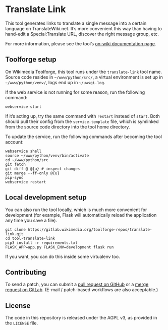 # Translate Link

This tool generates links to translate a single message into a certain language on TranslateWiki.net.
It’s more convenient this way than having to hand-edit a Special:Translate URL, discover the right message group, etc.

For more information,
please see the tool’s [on-wiki documentation page](https://meta.wikimedia.org/wiki/User:Lucas_Werkmeister/Translate_Link).

## Toolforge setup

On Wikimedia Toolforge, this tool runs under the `translate-link` tool name.
Source code resides in `~/www/python/src/`,
a virtual environment is set up in `~/www/python/venv/`,
logs end up in `~/uwsgi.log`.

If the web service is not running for some reason, run the following command:
```
webservice start
```
If it’s acting up, try the same command with `restart` instead of `start`.
Both should pull their config from the `service.template` file,
which is symlinked from the source code directory into the tool home directory.

To update the service, run the following commands after becoming the tool account:
```
webservice shell
source ~/www/python/venv/bin/activate
cd ~/www/python/src
git fetch
git diff @ @{u} # inspect changes
git merge --ff-only @{u}
pip-sync
webservice restart
```

## Local development setup

You can also run the tool locally, which is much more convenient for development
(for example, Flask will automatically reload the application any time you save a file).

```
git clone https://gitlab.wikimedia.org/toolforge-repos/translate-link.git
cd tool-translate-link
pip3 install -r requirements.txt
FLASK_APP=app.py FLASK_ENV=development flask run
```

If you want, you can do this inside some virtualenv too.

## Contributing

To send a patch, you can submit a
[pull request on GitHub](https://github.com/lucaswerkmeister/tool-translate-link) or a
[merge request on GitLab](https://gitlab.wikimedia.org/toolforge-repos/translate-link).
(E-mail / patch-based workflows are also acceptable.)

## License

The code in this repository is released under the AGPL v3, as provided in the `LICENSE` file.
